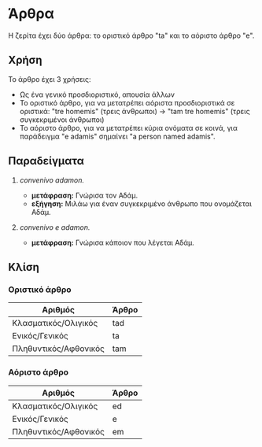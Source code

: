 # Άρθρα

Η ζερίτα έχει δύο άρθρα: το οριστικό άρθρο "ta" και το αόριστο άρθρο "e".

## Χρήση

Το άρθρο έχει 3 χρήσεις:

-   Ως ένα γενικό προσδιοριστικό, απουσία άλλων
-   Το οριστικό άρθρο, για να μετατρέπει αόριστα προσδιοριστικά σε οριστικά: "tre homemis" (τρεις άνθρωποι) -> "tam tre homemis" (τρεις συγκεκριμένοι άνθρωποι)
-   Το αόριστο άρθρο, για να μετατρέπει κύρια ονόματα σε κοινά, για παράδειγμα "e adamis" σημαίνει "a person named adamis".

## Παραδείγματα

1.  _convenivo adamon._

    -   **μετάφραση:** Γνώρισα τον Αδάμ.
    -   **εξήγηση:** Μιλάω για έναν συγκεκριμένο άνθρωπο που ονομάζεται Αδάμ.

1.  _convenivo e adamon._

    -   **μετάφραση:** Γνώρισα κάποιον που λέγεται Αδάμ.

## Κλίση

### Οριστικό άρθρο

| Αριθμός               | Άρθρο |
| --------------------- | ----- |
| Κλασματικός/Ολιγικός  | tad   |
| Ενικός/Γενικός        | ta    |
| Πληθυντικός/Αφθονικός | tam   |

### Αόριστο άρθρο

| Αριθμός               | Άρθρο |
| --------------------- | ----- |
| Κλασματικός/Ολιγικός  | ed    |
| Ενικός/Γενικός        | e     |
| Πληθυντικός/Αφθονικός | em    |
